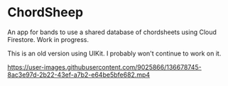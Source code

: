 # ChordSheep
An app for bands to use a shared database of chordsheets using Cloud Firestore.
Work in progress.

This is an old version using UIKit. I probably won't continue to work on it.

https://user-images.githubusercontent.com/9025866/136678745-8ac3e97d-2b22-43ef-a7b2-e64be5bfe682.mp4

